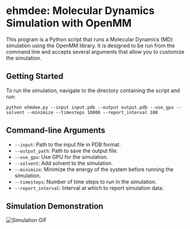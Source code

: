 # ehmdee: Molecular Dynamics Simulation with OpenMM

This program is a Python script that runs a Molecular Dynamics (MD) simulation using the OpenMM library. It is designed to be run from the command line and accepts several arguments that allow you to customize the simulation.

## Getting Started

To run the simulation, navigate to the directory containing the script and run:

```
python ehmdee.py --input input.pdb --output output.pdb --use_gpu --solvent --minimize --timesteps 10000 --report_interval 100
```

## Command-line Arguments

- `--input`: Path to the input file in PDB format.
- `--output_path`: Path to save the output file.
- `--use_gpu`: Use GPU for the simulation.
- `--solvent`: Add solvent to the simulation.
- `--minimize`: Minimize the energy of the system before running the simulation.
- `--timesteps`: Number of time steps to run in the simulation.
- `--report_interval`: Interval at which to report simulation data.

## Simulation Demonstration

![Simulation GIF](assets/GLH-1_MIP-1_seperated-MD_bounce.gif)
